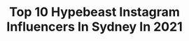 ---
title: Top 10 Hypebeast Instagram Influencers In Sydney In 2021
description: >-
  Find top hypebeast Instagram influencers in Sydney in 2021. Most popular hashtags: #hypebeast #sydney #australia #moodygrams.
platform: Instagram
hits: 13
text_top: Identify the most popular Instagram accounts on inBeat.
text_bottom: Our search engine has 13 Instagram influencers like this in Sydney, Australia for you to collaborate.
profiles:
  - username: "theinkedshooter"
    fullname: >-
      Beau 🇦🇺
    bio: >-
      Basic version @beauyboi LIMITED EDITION PRINTS AVAILABLE HERE:
    location: "Australia"
    followers: 114173
    engagement: 148
    commentsToLikes: 0.061902
    id: ck1372zfl9ibi0i19nkquv47t
    verified: false
    hashtags: "#sydneyharbour, #adventureculture, #aov, #lightning"
  - username: "the._.nightwolf"
    fullname: >-
      Sadiq • Australia
    bio: >-
      ❝Focusing on things that make me happy. Showing them to you along the way❞ ➸ Adventure Enthusiast ✕ Currently : 📍Sydney
    location: "Australia"
    followers: 5338
    engagement: 867
    commentsToLikes: 0.130144
    id: ck14hb33c9ffm0i19a4l8tjh2
    verified: false
    hashtags: "#sunrise, #ig, #travelphotography, #artofvisuals"
  - username: "mnshots"
    fullname: >-
      Mohamed • Sydney, Australia
    bio: >-
      📷 Photographer / Filmmaker / Designer
    location: "Australia"
    followers: 5767
    engagement: 868
    commentsToLikes: 0.102216
    id: ck55omobg8oa80i112ppgoj0u
    verified: false
    hashtags: "#sunset, #sunrise, #adorama, #architecture"
  - username: "kara_aus"
    fullname: >-
      KARA カラ Sydney Tattooed Model
    bio: >-
      DJ & Model 📍Sydney Australia Miss @hotimportnights.au Booking Kara_alcorn@hotmail.com ❤️ @zlrgram ❤️
    location: "Australia"
    followers: 18566
    engagement: 990
    commentsToLikes: 0.036735
    id: ck14lmkqfvf4m0i19logfnzgc
    verified: false
    hashtags: "#nissanlovers, #blondemodel, #statusseasonal, #hypebeast"
  - username: "little_miss_eliana"
    fullname: >-
      ELIANA MORGAN
    bio: >-
      ✉️ Promo/Collab Email E.morgan15@hotmail.com 4/yo Sydney Model AGENCIES - @bambinitalentgroup @theconnectagencyau Monitored By Mum @elianas_destash
    location: "Australia"
    followers: 81794
    engagement: 224
    commentsToLikes: 0.042603
    id: ck0vvadyvo9640i19mfb8aw12
    verified: false
    hashtags: "#hair, #fashionblogger, #adidas, #naturalhair"
  - username: "gareth.hayman"
    fullname: >-
      Gareth Hayman
    bio: >-
      Photographer // Drone nerd 📍Sydney, Australia.. 📐 @lumaquad 👥 @globalnightsquad
    location: "Australia"
    followers: 34870
    engagement: 298
    commentsToLikes: 0.062536
    id: ck0tsqd0v09u40i191ozxsetw
    verified: false
    hashtags: "#mavic2pro, #artoftheday, #spacewheel, #ethix"
  - username: "trav0r_"
    fullname: >-
      AP
    bio: >-
      👤 | 1998 | 📩 DM for any business inquiries 📍Sydney, Australia
    location: "Australia"
    followers: 11341
    engagement: 948
    commentsToLikes: 0.039886
    id: ck5c9atzyb3rf0i1176qc2bnq
    verified: false
    hashtags: "#visualsgang, #streets, #artofvisuals, #streetdreamsmag"
  - username: "h4rd3n"
    fullname: >-
      Eggzy
    bio: >-
      📸 | Lead Creative @fortemmedia 🌏 | 2 Minutes to Midnight 🇦🇺 | Sydney - Australia 😈 | A$ap City
    location: "Australia"
    followers: 5224
    engagement: 644
    commentsToLikes: 0.049661
    id: ck0vz2wmm70ok0i19k7zsvipv
    verified: false
    hashtags: "#globalnightsquad, #sydney, #featuremeinstagood, #streets"
  - username: "katya_supernova"
    fullname: >-
      Ekaterina
    bio: >-
      📍 🇦🇺 Model Food blog @katyas_foodblog Travel blog @ekaterina_travelblog
    location: "Australia"
    followers: 218437
    engagement: 248
    commentsToLikes: 0.025952
    id: ck13chibs0dd90i19cmt3vs2b
    verified: false
    hashtags: "#jewelry, #jewelrycollection, #natural, #hypebeast"
  - username: "yogesh.karki76"
    fullname: >-
      Yogësh karkï (Dreamerz)
    bio: >-
      Team Nep-dreamerz 🇳🇵 Tiktok : yogeshkrki Mensfashion | Dancer | Sneaker Enthusiastic Contact for inquiry nepdreamerz2020@yahoo.com New music video 👇🏻
    location: "Australia"
    followers: 6970
    engagement: 1903
    commentsToLikes: 0.021768
    id: ck9h9yefzagch0j78q4vcgkxt
    verified: false
    hashtags: "#jordan, #fyp, #sydney, #lifestyle"
---